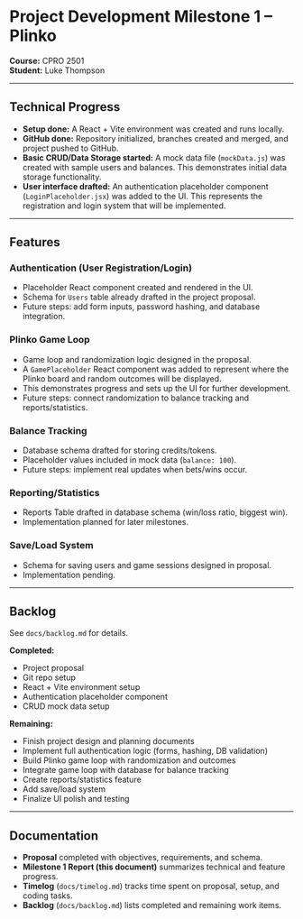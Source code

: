 # Project Development Milestone 1 – Plinko  
**Course:** CPRO 2501  
**Student:** Luke Thompson  

---

## Technical Progress  
- **Setup done:** A React + Vite environment was created and runs locally.  
- **GitHub done:** Repository initialized, branches created and merged, and project pushed to GitHub.  
- **Basic CRUD/Data Storage started:** A mock data file (`mockData.js`) was created with sample users and balances. This demonstrates initial data storage functionality.  
- **User interface drafted:** An authentication placeholder component (`LoginPlaceholder.jsx`) was added to the UI. This represents the registration and login system that will be implemented.  

---

## Features  

### Authentication (User Registration/Login)  
- Placeholder React component created and rendered in the UI.  
- Schema for `Users` table already drafted in the project proposal.  
- Future steps: add form inputs, password hashing, and database integration.  

### Plinko Game Loop  
- Game loop and randomization logic designed in the proposal.  
- A `GamePlaceholder` React component was added to represent where the Plinko board and random outcomes will be displayed.  
- This demonstrates progress and sets up the UI for further development.    
- Future steps: connect randomization to balance tracking and reports/statistics.  

### Balance Tracking  
- Database schema drafted for storing credits/tokens.  
- Placeholder values included in mock data (`balance: 100`).  
- Future steps: implement real updates when bets/wins occur.  

### Reporting/Statistics  
- Reports Table drafted in database schema (win/loss ratio, biggest win).  
- Implementation planned for later milestones.  

### Save/Load System  
- Schema for saving users and game sessions designed in proposal.  
- Implementation pending.  

---

## Backlog  
See `docs/backlog.md` for details.  

**Completed:**  
- Project proposal 
- Git repo setup  
- React + Vite environment setup  
- Authentication placeholder component  
- CRUD mock data setup 

**Remaining:**  
- Finish project design and planning documents
- Implement full authentication logic (forms, hashing, DB validation)  
- Build Plinko game loop with randomization and outcomes  
- Integrate game loop with database for balance tracking  
- Create reports/statistics feature   
- Add save/load system  
- Finalize UI polish and testing  

---

## Documentation  
- **Proposal** completed with objectives, requirements, and schema.  
- **Milestone 1 Report (this document)** summarizes technical and feature progress.  
- **Timelog** (`docs/timelog.md`) tracks time spent on proposal, setup, and coding tasks.  
- **Backlog** (`docs/backlog.md`) lists completed and remaining work items.  
